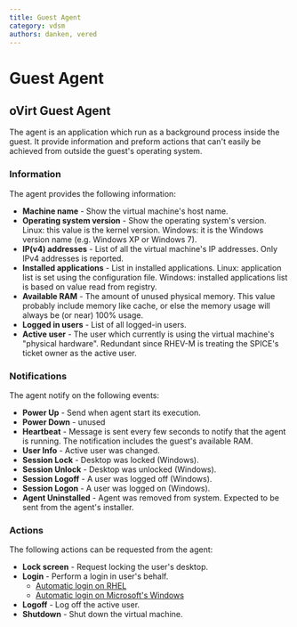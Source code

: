 ```yaml
---
title: Guest Agent
category: vdsm
authors: danken, vered
---
```


# Guest Agent

## oVirt Guest Agent

The agent is an application which run as a background process inside the guest. It provide information and preform actions that can't easily be achieved from outside the guest's operating system.

### Information

The agent provides the following information:

*   **Machine name** - Show the virtual machine's host name.
*   **Operating system version** - Show the operating system's version. Linux: this value is the kernel version. Windows: it is the Windows version name (e.g. Windows XP or Windows 7).
*   **IP(v4) addresses** - List of all the virtual machine's IP addresses. Only IPv4 addresses is reported.
*   **Installed applications** - List in installed applications. Linux: application list is set using the configuration file. Windows: installed applications list is based on value read from registry.
*   **Available RAM** - The amount of unused physical memory. This value probably include memory like cache, or else the memory usage will always be (or near) 100% usage.
*   **Logged in users** - List of all logged-in users.
*   **Active user** - The user which currently is using the virtual machine's "physical hardware". Redundant since RHEV-M is treating the SPICE's ticket owner as the active user.

### Notifications

The agent notify on the following events:

*   **Power Up** - Send when agent start its execution.
*   **Power Down** - unused
*   **Heartbeat** - Message is sent every few seconds to notify that the agent is running. The notification includes the guest's available RAM.
*   **User Info** - Active user was changed.
*   **Session Lock** - Desktop was locked (Windows).
*   **Session Unlock** - Desktop was unlocked (Windows).
*   **Session Logoff** - A user was logged off (Windows).
*   **Session Logon** - A user was logged on (Windows).
*   **Agent Uninstalled** - Agent was removed from system. Expected to be sent from the agent's installer.

### Actions

The following actions can be requested from the agent:

*   **Lock screen** - Request locking the user's desktop.
*   **Login** - Perform a login in user's behalf.
    -   [Automatic login on RHEL](/develop/developer-guide/vdsm/guest-agent-login-rhel/)
    -   [Automatic login on Microsoft's Windows](/develop/developer-guide/vdsm/guest-agent-login-windows/)
*   **Logoff** - Log off the active user.
*   **Shutdown** - Shut down the virtual machine.

